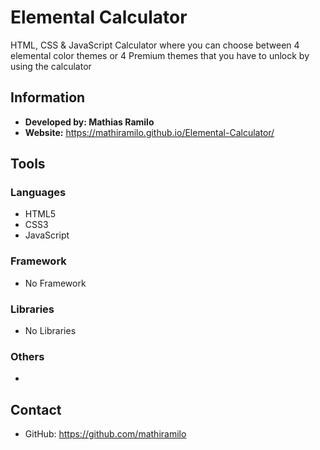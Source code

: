 # Elemental Calculator
HTML, CSS & JavaScript Calculator where you can choose between 4 elemental color themes or 4 Premium themes that you have to unlock by using the calculator
## Information
* **Developed by: Mathias Ramilo**
* **Website:** https://mathiramilo.github.io/Elemental-Calculator/
## Tools
### Languages
* HTML5
* CSS3
* JavaScript
### Framework
* No Framework
### Libraries
* No Libraries
### Others
*
## Contact
* GitHub: https://github.com/mathiramilo
